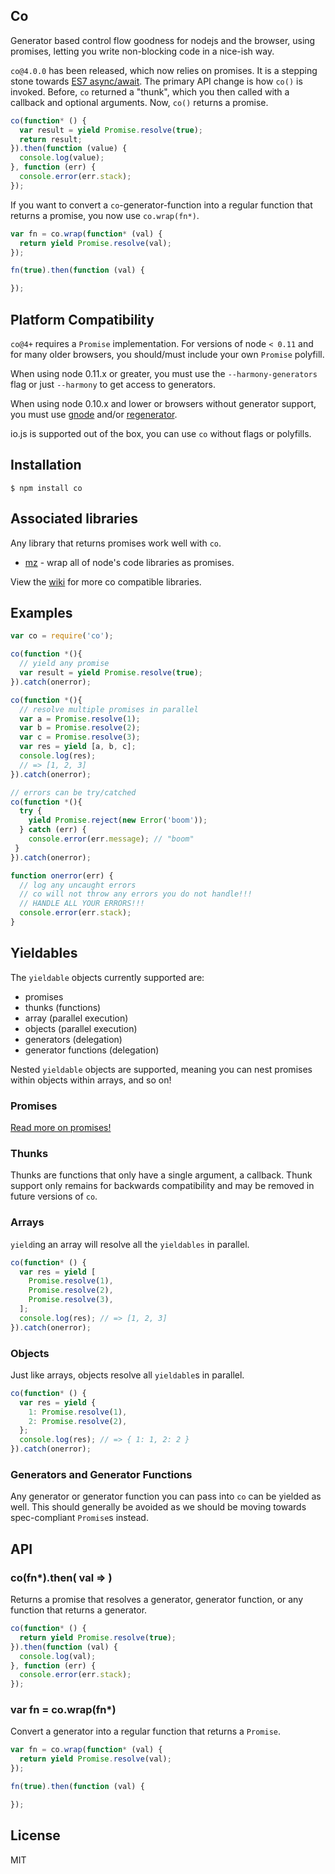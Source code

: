 ## Co
  Generator based control flow goodness for nodejs and the browser,
    using promises, letting you write non-blocking code in a nice-ish way.
  
  `co@4.0.0` has been released, which now relies on promises.
  It is a stepping stone towards [ES7 async/await](https://github.com/lukehoban/ecmascript-asyncawait).
  The primary API change is how `co()` is invoked.
  Before, `co` returned a "thunk", which you then called with a callback and optional arguments.
  Now, `co()` returns a promise.

```js
co(function* () {
  var result = yield Promise.resolve(true);
  return result;
}).then(function (value) {
  console.log(value);
}, function (err) {
  console.error(err.stack);
});
```

  If you want to convert a `co`-generator-function into a regular function that returns a promise,
  you now use `co.wrap(fn*)`.

```js
var fn = co.wrap(function* (val) {
  return yield Promise.resolve(val);
});

fn(true).then(function (val) {

});
```

## Platform Compatibility

  `co@4+` requires a `Promise` implementation.
  For versions of node `< 0.11` and for many older browsers,
  you should/must include your own `Promise` polyfill.

  When using node 0.11.x or greater, you must use the `--harmony-generators`
  flag or just `--harmony` to get access to generators.

  When using node 0.10.x and lower or browsers without generator support,
  you must use [gnode](https://github.com/TooTallNate/gnode) and/or [regenerator](http://facebook.github.io/regenerator/).

  io.js is supported out of the box, you can use `co` without flags or polyfills.

## Installation

```
$ npm install co
```

## Associated libraries

Any library that returns promises work well with `co`.

- [mz](https://github.com/normalize/mz) - wrap all of node's code libraries as promises.

View the [wiki](https://github.com/visionmedia/co/wiki) for more co compatible libraries.

## Examples

```js
var co = require('co');

co(function *(){
  // yield any promise
  var result = yield Promise.resolve(true);
}).catch(onerror);

co(function *(){
  // resolve multiple promises in parallel
  var a = Promise.resolve(1);
  var b = Promise.resolve(2);
  var c = Promise.resolve(3);
  var res = yield [a, b, c];
  console.log(res);
  // => [1, 2, 3]
}).catch(onerror);

// errors can be try/catched
co(function *(){
  try {
    yield Promise.reject(new Error('boom'));
  } catch (err) {
    console.error(err.message); // "boom"
 }
}).catch(onerror);

function onerror(err) {
  // log any uncaught errors
  // co will not throw any errors you do not handle!!!
  // HANDLE ALL YOUR ERRORS!!!
  console.error(err.stack);
}
```

## Yieldables

  The `yieldable` objects currently supported are:

  - promises
  - thunks (functions)
  - array (parallel execution)
  - objects (parallel execution)
  - generators (delegation)
  - generator functions (delegation)

Nested `yieldable` objects are supported, meaning you can nest
promises within objects within arrays, and so on!

### Promises

[Read more on promises!](https://developer.mozilla.org/en-US/docs/Web/JavaScript/Reference/Global_Objects/Promise)

### Thunks

Thunks are functions that only have a single argument, a callback.
Thunk support only remains for backwards compatibility and may
be removed in future versions of `co`.

### Arrays

`yield`ing an array will resolve all the `yieldables` in parallel.

```js
co(function* () {
  var res = yield [
    Promise.resolve(1),
    Promise.resolve(2),
    Promise.resolve(3),
  ];
  console.log(res); // => [1, 2, 3]
}).catch(onerror);
```

### Objects

Just like arrays, objects resolve all `yieldable`s in parallel.

```js
co(function* () {
  var res = yield {
    1: Promise.resolve(1),
    2: Promise.resolve(2),
  };
  console.log(res); // => { 1: 1, 2: 2 }
}).catch(onerror);
```

### Generators and Generator Functions

Any generator or generator function you can pass into `co`
can be yielded as well. This should generally be avoided
as we should be moving towards spec-compliant `Promise`s instead.

## API

### co(fn*).then( val => )

Returns a promise that resolves a generator, generator function,
or any function that returns a generator.

```js
co(function* () {
  return yield Promise.resolve(true);
}).then(function (val) {
  console.log(val);
}, function (err) {
  console.error(err.stack);
});
```

### var fn = co.wrap(fn*)

Convert a generator into a regular function that returns a `Promise`.

```js
var fn = co.wrap(function* (val) {
  return yield Promise.resolve(val);
});

fn(true).then(function (val) {

});
```

## License

  MIT

[npm-image]: https://img.shields.io/npm/v/co.svg?style=flat-square
[npm-url]: https://npmjs.org/package/co
[travis-image]: https://img.shields.io/travis/tj/co.svg?style=flat-square
[travis-url]: https://travis-ci.org/tj/co
[coveralls-image]: https://img.shields.io/coveralls/tj/co.svg?style=flat-square
[coveralls-url]: https://coveralls.io/r/tj/co
[downloads-image]: http://img.shields.io/npm/dm/co.svg?style=flat-square
[downloads-url]: https://npmjs.org/package/co
